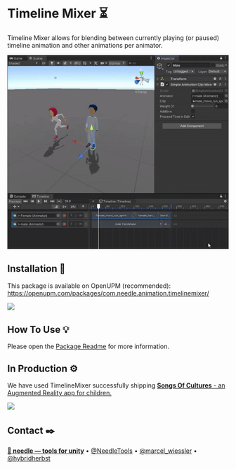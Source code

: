 
# Timeline Mixer ⏳

Timeline Mixer allows for blending between currently playing (or paused) timeline animation and other animations per animator.

![](package/Documentation~/video1.gif)

## Installation 💾

This package is available on OpenUPM (recommended): https://openupm.com/packages/com.needle.animation.timelinemixer/ 

<a href="https://openupm.com/packages/com.needle.animation.timelinemixer/">
  <img src="https://img.shields.io/npm/v/com.needle.animation.timelinemixer?label=openupm&amp;registry_uri=https://package.openupm.com" />
</a>


## How To Use 💡
Please open the <a href="https://github.com/needle-tools/timeline-mixer/blob/master/package/Readme.md">Package Readme</a> for more information.

## In Production ⚙️
We have used TimelineMixer successfully shipping <a href="https://songsofcultures.com/">**Songs Of Cultures** - an Augmented Reality app for children.</a>

![](documentation/SongsOfCultures-runtime.gif)


## Contact ✒️
<b>[🌵 needle — tools for unity](https://needle.tools)</b> • 
[@NeedleTools](https://twitter.com/NeedleTools) • 
[@marcel_wiessler](https://twitter.com/marcel_wiessler) • 
[@hybridherbst](https://twitter.com/hybridherbst)
